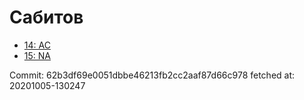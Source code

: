 # Сабитов
- [14: AC](14.md)
- [15: NA](15.md)

Commit: 62b3df69e0051dbbe46213fb2cc2aaf87d66c978
 fetched at: 20201005-130247
